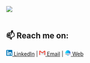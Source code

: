 <img src="content/intro.gif" width="750px">
<br />
<br />

## 📫 Reach me on: 

[![Linkedin](content/linkedin.png) LinkedIn](https://www.linkedin.com/in/vishalprabha/)  | 
[![Email](content/gmail.png) Email](mailto:vipr9705@colorado.edu) | 
[![Web](content/web.png) Web](https://www.vishalprabha.com)